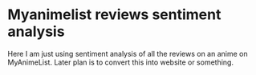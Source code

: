 ﻿# Myanimelist reviews sentiment analysis

Here I am just using sentiment analysis of all the reviews on an anime on MyAnimeList. Later plan is to convert this into website or something.
